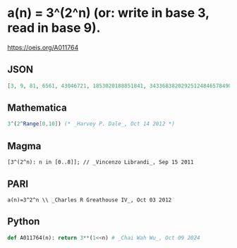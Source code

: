 # a\(n\) \= 3^\(2^n\) \(or: write in base 3, read in base 9\)\.
https://oeis.org/A011764
## JSON
```JSON
[3, 9, 81, 6561, 43046721, 1853020188851841, 3433683820292512484657849089281, 11790184577738583171520872861412518665678211592275841109096961]
```
## Mathematica
```Mathematica
3^(2^Range[0,10]) (* _Harvey P. Dale_, Oct 14 2012 *)
```
## Magma
```Magma
[3^(2^n): n in [0..8]]; // _Vincenzo Librandi_, Sep 15 2011
```
## PARI
```PARI
a(n)=3^2^n \\ _Charles R Greathouse IV_, Oct 03 2012
```
## Python
```Python
def A011764(n): return 3**(1<<n) # _Chai Wah Wu_, Oct 09 2024
```
